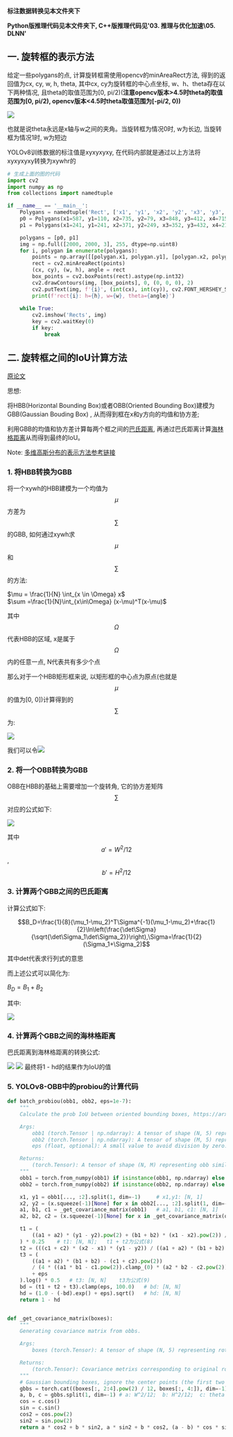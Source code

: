 **标注数据转换见本文件夹下**                                      

**Python版推理代码见本文件夹下, C++版推理代码见'03. 推理与优化加速\05. DLNN'**

## 一. 旋转框的表示方法

给定一些polygans的点, 计算旋转框需使用opencv的minAreaRect方法, 得到的返回值为cx, cy, w, h, theta, 其中cx, cy为旋转框的中心点坐标, w、h、theta存在以下两种情况, 且theta的取值范围为[0, pi/2)(**注意opencv版本>4.5时theta的取值范围为[0, pi/2), opencv版本<4.5时theta取值范围为[-pi/2, 0))**

![](assets/7.jpg)

也就是说theta永远是x轴与w之间的夹角。当旋转框为情况0时, w为长边, 当旋转框为情况1时, w为短边

YOLOv8训练数据的标注值是xyxyxyxy, 在代码内部就是通过以上方法将xyxyxyxy转换为xywhr的

```python
# 生成上面的图的代码
import cv2
import numpy as np
from collections import namedtuple

if __name__ == '__main__':
    Polygans = namedtuple('Rect', ['x1', 'y1', 'x2', 'y2', 'x3', 'y3', 'x4', 'y4'])
    p0 = Polygans(x1=587, y1=110, x2=735, y2=79, x3=848, y3=412, x4=715, y4=452)
    p1 = Polygans(x1=241, y1=241, x2=371, y2=249, x3=352, y3=432, x4=219, y4=422)

    polygans = [p0, p1]
    img = np.full([2000, 2000, 3], 255, dtype=np.uint8)
    for i, polygan in enumerate(polygans):
        points = np.array([[polygan.x1, polygan.y1], [polygan.x2, polygan.y2], [polygan.x3, polygan.y3], [polygan.x4, polygan.y4]], dtype=np.float32)
        rect = cv2.minAreaRect(points)
        (cx, cy), (w, h), angle = rect
        box_points = cv2.boxPoints(rect).astype(np.int32)
        cv2.drawContours(img, [box_points], 0, (0, 0, 0), 2)
        cv2.putText(img, f'{i}', (int(cx), int(cy)), cv2.FONT_HERSHEY_SIMPLEX, 0.7, (0, 0, 0), thickness=2)
        print(f'rect{i}: h={h}, w={w}, theta={angle}')
    
    while True:
        cv2.imshow('Rects', img)
        key = cv2.waitKey(0)
        if key:
            break
```

## 二. 旋转框之间的IoU计算方法

[原论文](https://arxiv.org/pdf/2106.06072v1.pdf)

思想:

将HBB(Horizontal Bounding Box)或者OBB(Oriented Bounding Box)建模为GBB(Gaussian Bouding Box) , 从而得到框在x和y方向的均值和协方差;

利用GBB的均值和协方差计算每两个框之间的[巴氏距离](https://blog.csdn.net/hy592070616/article/details/122400635?ops_request_misc=%257B%2522request%255Fid%2522%253A%25220259A412-4933-4D44-A22D-2363B013C43C%2522%252C%2522scm%2522%253A%252220140713.130102334.pc%255Fall.%2522%257D&request_id=0259A412-4933-4D44-A22D-2363B013C43C&biz_id=0&utm_medium=distribute.pc_search_result.none-task-blog-2~all~first_rank_ecpm_v1~rank_v31_ecpm-1-122400635-null-null.142^v100^pc_search_result_base4&utm_term=bhattacharyya%20distance&spm=1018.2226.3001.4187), 再通过巴氏距离计算[海林格距离](https://blog.csdn.net/hy592070616/article/details/122400635?ops_request_misc=%257B%2522request%255Fid%2522%253A%25220259A412-4933-4D44-A22D-2363B013C43C%2522%252C%2522scm%2522%253A%252220140713.130102334.pc%255Fall.%2522%257D&request_id=0259A412-4933-4D44-A22D-2363B013C43C&biz_id=0&utm_medium=distribute.pc_search_result.none-task-blog-2~all~first_rank_ecpm_v1~rank_v31_ecpm-1-122400635-null-null.142^v100^pc_search_result_base4&utm_term=bhattacharyya%20distance&spm=1018.2226.3001.4187)从而得到最终的IoU。

Note: [多维高斯分布的表示方法参考链接](https://blog.csdn.net/weixin_38468077/article/details/103508072?ops_request_misc=&request_id=&biz_id=102&utm_term=2d%E9%AB%98%E6%96%AF&utm_medium=distribute.pc_search_result.none-task-blog-2~all~sobaiduweb~default-2-103508072.142^v100^pc_search_result_base4&spm=1018.2226.3001.4187)

### 1. 将HBB转换为GBB

将一个xywh的HBB建模为一个均值为 $$\mu$$ 方差为 $$\sum$$ 的GBB, 如何通过xywh求 $$\mu$$ 和 $$\sum$$ 的方法:

 $\mu = \frac{1}{N} \int_{x \in \Omega} x$                  
 $\sum =\frac{1}{N}\int_{x\in\Omega} (x-\mu)^T(x-\mu)$

其中 $$\Omega$$ 代表HBB的区域, x是属于 $$\Omega$$ 内的任意一点, N代表共有多少个点

那么对于一个HBB矩形框来说, 以矩形框的中心点为原点(也就是 $$\mu$$ 的值为[0, 0])计算得到的 $$\sum$$ 为:

![](assets/1.jpg)

我们可以令![](assets/2.jpg)

### 2. 将一个OBB转换为GBB

OBB在HBB的基础上需要增加一个旋转角, 它的协方差矩阵  $$\sum$$ 对应的公式如下:

![](assets/3.jpg)

其中 $$a' = {W^2} / {12}$$ , $$b' = {H^2} / {12}$$

### 3. 计算两个GBB之间的巴氏距离

计算公式如下:

$$B_D=\frac{1}{8}(\mu_1-\mu_2)^T\Sigma^{-1}(\mu_1-\mu_2)+\frac{1}{2}\ln\left(\frac{\det\Sigma}{\sqrt{\det\Sigma_1\det\Sigma_2}}\right),\Sigma=\frac{1}{2}(\Sigma_1+\Sigma_2)$$

其中det代表求行列式的意思

而上述公式可以简化为:

$B_D=B_1+B_2$ 

其中:

![](assets/4.jpg)

### 4. 计算两个GBB之间的海林格距离

巴氏距离到海林格距离的转换公式:

![](assets/5.jpg)
![](assets/6.jpg)
最终将1 - hd的结果作为IoU的值

### 5. YOLOv8-OBB中的probiou的计算代码

```python
def batch_probiou(obb1, obb2, eps=1e-7):
    """
    Calculate the prob IoU between oriented bounding boxes, https://arxiv.org/pdf/2106.06072v1.pdf.

    Args:
        obb1 (torch.Tensor | np.ndarray): A tensor of shape (N, 5) representing ground truth obbs, with xywhr format.
        obb2 (torch.Tensor | np.ndarray): A tensor of shape (M, 5) representing predicted obbs, with xywhr format.
        eps (float, optional): A small value to avoid division by zero. Defaults to 1e-7.

    Returns:
        (torch.Tensor): A tensor of shape (N, M) representing obb similarities.
    """
    obb1 = torch.from_numpy(obb1) if isinstance(obb1, np.ndarray) else obb1
    obb2 = torch.from_numpy(obb2) if isinstance(obb2, np.ndarray) else obb2

    x1, y1 = obb1[..., :2].split(1, dim=-1)     # x1,y1: [N, 1]
    x2, y2 = (x.squeeze(-1)[None] for x in obb2[..., :2].split(1, dim=-1))  # x2,y2: [1, N]
    a1, b1, c1 = _get_covariance_matrix(obb1)   # a1, b1, c1: [N, 1]
    a2, b2, c2 = (x.squeeze(-1)[None] for x in _get_covariance_matrix(obb2))    # a2, b2, c2: [1, N]

    t1 = (
        ((a1 + a2) * (y1 - y2).pow(2) + (b1 + b2) * (x1 - x2).pow(2)) / ((a1 + a2) * (b1 + b2) - (c1 + c2).pow(2) + eps)
    ) * 0.25    # t1: [N, N];   t1 + t2为公式(8)
    t2 = (((c1 + c2) * (x2 - x1) * (y1 - y2)) / ((a1 + a2) * (b1 + b2) - (c1 + c2).pow(2) + eps)) * 0.5 # t2: [N, N]    t1 + t2为公式(8)
    t3 = (
        ((a1 + a2) * (b1 + b2) - (c1 + c2).pow(2))
        / (4 * ((a1 * b1 - c1.pow(2)).clamp_(0) * (a2 * b2 - c2.pow(2)).clamp_(0)).sqrt() + eps)
        + eps
    ).log() * 0.5   # t3: [N, N]    t3为公式(9)
    bd = (t1 + t2 + t3).clamp(eps, 100.0)   # bd: [N, N]    
    hd = (1.0 - (-bd).exp() + eps).sqrt()   # hd: [N, N]
    return 1 - hd


def _get_covariance_matrix(boxes):
    """
    Generating covariance matrix from obbs.

    Args:
        boxes (torch.Tensor): A tensor of shape (N, 5) representing rotated bounding boxes, with xywhr format.

    Returns:
        (torch.Tensor): Covariance metrixs corresponding to original rotated bounding boxes.
    """
    # Gaussian bounding boxes, ignore the center points (the first two columns) because they are not needed here.(论文中的公式15)
    gbbs = torch.cat((boxes[:, 2:4].pow(2) / 12, boxes[:, 4:]), dim=-1) # 将OBB转换成GBB(guassion bounding  box):[N, 3]
    a, b, c = gbbs.split(1, dim=-1) # a: W^2/12;  b: H^2/12;  c: theta
    cos = c.cos()
    sin = c.sin()
    cos2 = cos.pow(2)
    sin2 = sin.pow(2)
    return a * cos2 + b * sin2, a * sin2 + b * cos2, (a - b) * cos * sin    # 对应于公式(1)
```

